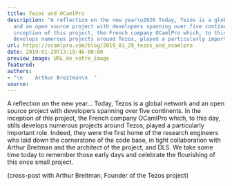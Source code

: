 ```yaml
---
title: Tezos and OCamlPro
description: "A reflection on the new year\u2026 Today, Tezos is a global network
  and an open source project with developers spanning over five continents. In the
  inception of this project, the French company OCamlPro which, to this day, stills
  develops numerous projects around Tezos, played a particularly important..."
url: https://ocamlpro.com/blog/2019_01_29_tezos_and_ocamlpro
date: 2019-01-29T13:19:46-00:00
preview_image: URL_de_votre_image
featured:
authors:
- "\n    Arthur Breitman\n  "
source:
---
```


<p>A reflection on the new year&hellip; Today, Tezos is a global network and an
open source project with developers spanning over five continents. In
the inception of this project, the French company OCamlPro which, to
this day, stills develops numerous projects around Tezos, played a
particularly important role. Indeed, they were the first home of the
research engineers who laid down the cornerstone of the code base, in
tight collaboration with Arthur Breitman and the architect of the
project, and DLS. We take some time today to remember those early days
and celebrate the flourishing of this once small project.</p>
<p>(cross-post with Arthur Breitman, Founder of the Tezos project)</p>

